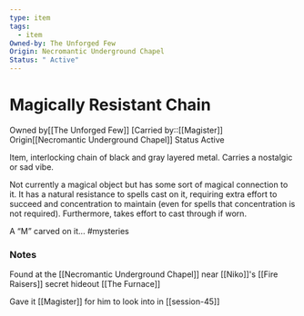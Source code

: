 ```yaml
---
type: item
tags:
  - item
Owned-by: The Unforged Few
Origin: Necromantic Underground Chapel
Status: " Active"
---
```


#  Magically Resistant Chain

<span class="dataview inline-field"><span class="inline-field-key">Owned by</span><span class="inline-field-value">[[The Unforged Few]]</span></span>
[Carried by::[[Magister]]
<span class="dataview inline-field"><span class="inline-field-key">Origin</span><span class="inline-field-value">[[Necromantic Underground Chapel]]</span></span>
<span class="dataview inline-field"><span class="inline-field-key">Status</span><span class="inline-field-value"> Active</span></span>

Item, interlocking chain of black and gray layered metal. Carries a nostalgic or sad vibe.

Not currently a magical object but has some sort of magical connection to it. It has a natural resistance to spells cast on it, requiring extra effort to succeed and concentration to maintain (even for spells that concentration is not required). Furthermore, takes effort to cast through if worn.

A “M” carved on it... #mysteries 

### Notes

Found at the [[Necromantic Underground Chapel]] near [[Niko]]'s [[Fire Raisers]] secret hideout [[The Furnace]]

Gave it [[Magister]] for him to look into in [[session-45]]